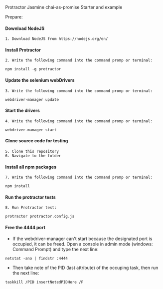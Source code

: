 ﻿Protractor Jasmine chai-as-promise Starter and example

Prepare:
#### Download NodeJS
	1. Download NodeJS from https://nodejs.org/en/

#### Install Protractor
	2. Write the following command into the command promp or terminal:
```
npm install -g protractor
```

#### Update the selenium webDrivers
	3. Write the following command into the command promp or terminal:
```
webdriver-manager update
```

#### Start the drivers
	4. Write the following command into the command promp or terminal:
```
webdriver-manager start
```

#### Clone source code for testing
	5. Clone this repository
	6. Navigate to the folder

#### Install all npm packages
	7. Write the following command into the command promp or terminal: 
```
npm install
```

#### Run the protractor tests
	8. Run Protractor test:
```
protractor protractor.config.js
```

#### Free the 4444 port

* If the webdriver-manager can't start because the designated port is occupied, it can be freed. Open a console in admin mode (windows: Command Prompt) and type the next line:
```
netstat -ano | findstr :4444
```
* Then take note of the PID (last attribute) of the occuping task, then run the next line:
```
taskkill /PID insertNotedPIDHere /F
```